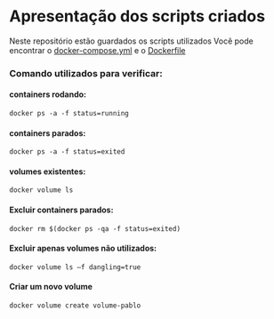 # Apresentação dos scripts criados
Neste repositório estão guardados os scripts utilizados
Você pode encontrar o [docker-compose.yml][2] e o [Dockerfile][1]
### Comando utilizados para verificar: 
#### containers rodando:
`docker ps -a -f status=running`
#### containers parados:
`docker ps -a -f status=exited`
#### volumes existentes:
`docker volume ls`
#### Excluir containers parados:
`docker rm $(docker ps -qa -f status=exited)`
#### Excluir apenas volumes não utilizados:
`docker volume ls –f dangling=true`
#### Criar um novo volume
`docker volume create volume-pablo`

[1]: https://github.com/pablo-moraes/avaliacao-docker/blob/master/Dockerfile
[2]: https://github.com/pablo-moraes/avaliacao-docker/blob/master/docker-compose.yml